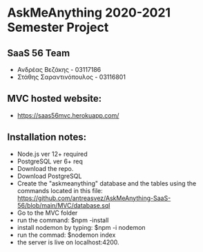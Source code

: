 # AskMeAnything 2020-2021 Semester Project

## SaaS 56 Team
- Ανδρέας Βεζάκης - 03117186
- Στάθης Σαραντινόπουλος - 03116801

## MVC hosted website:

- https://saas56mvc.herokuapp.com/

## Installation notes:

- Node.js ver 12+ required
- PostgreSQL ver 6+ req
- Download the repo.
- Download PostgreSQL
- Create the "askmeanything" database and the tables using the commands located in this file: https://github.com/antreasvez/AskMeAnything-SaaS-56/blob/main/MVC/database.sql
- Go to the MVC folder 
- run the command: $npm -install
- install nodemon by typing: $npm -i nodemon
- run the commad: $nodemon index
- the server is live on localhost:4200.

